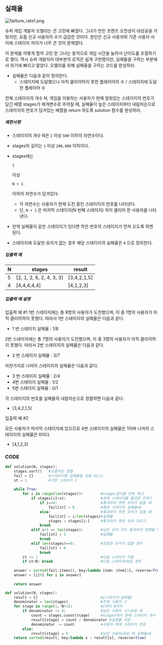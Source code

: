 ## 실패율

![failture_rate1.png](https://grepp-programmers.s3.amazonaws.com/files/production/bde471d8ac/48ddf1cc-c4ea-499d-b431-9727ee799191.png)

슈퍼 게임 개발자 오렐리는 큰 고민에 빠졌다. 그녀가 만든 프랜즈 오천성이 대성공을 거뒀지만, 요즘 신규 사용자의 수가 급감한 것이다. 원인은 신규 사용자와 기존 사용자 사이에 스테이지 차이가 너무 큰 것이 문제였다.

이 문제를 어떻게 할까 고민 한 그녀는 동적으로 게임 시간을 늘려서 난이도를 조절하기로 했다. 역시 슈퍼 개발자라 대부분의 로직은 쉽게 구현했지만, 실패율을 구하는 부분에서 위기에 빠지고 말았다. 오렐리를 위해 실패율을 구하는 코드를 완성하라.

- 실패율은 다음과 같이 정의한다.
  - 스테이지에 도달했으나 아직 클리어하지 못한 플레이어의 수 / 스테이지에 도달한 플레이어 수

전체 스테이지의 개수 N, 게임을 이용하는 사용자가 현재 멈춰있는 스테이지의 번호가 담긴 배열 stages가 매개변수로 주어질 때, 실패율이 높은 스테이지부터 내림차순으로 스테이지의 번호가 담겨있는 배열을 return 하도록 solution 함수를 완성하라.

##### 제한사항

- 스테이지의 개수 N은 `1` 이상 `500` 이하의 자연수이다.

- stages의 길이는 `1` 이상 `200,000` 이하이다.

- stages에는

   

  ```
  1
  ```

   

  이상

   

  ```
  N + 1
  ```

   

  이하의 자연수가 담겨있다.

  - 각 자연수는 사용자가 현재 도전 중인 스테이지의 번호를 나타낸다.
  - 단, `N + 1` 은 마지막 스테이지(N 번째 스테이지) 까지 클리어 한 사용자를 나타낸다.

- 만약 실패율이 같은 스테이지가 있다면 작은 번호의 스테이지가 먼저 오도록 하면 된다.

- 스테이지에 도달한 유저가 없는 경우 해당 스테이지의 실패율은 `0` 으로 정의한다.

##### 입출력 예

| N    | stages                   | result      |
| ---- | ------------------------ | ----------- |
| 5    | [2, 1, 2, 6, 2, 4, 3, 3] | [3,4,2,1,5] |
| 4    | [4,4,4,4,4]              | [4,1,2,3]   |

##### 입출력 예 설명

입출력 예 #1
1번 스테이지에는 총 8명의 사용자가 도전했으며, 이 중 1명의 사용자가 아직 클리어하지 못했다. 따라서 1번 스테이지의 실패율은 다음과 같다.

- 1 번 스테이지 실패율 : 1/8

2번 스테이지에는 총 7명의 사용자가 도전했으며, 이 중 3명의 사용자가 아직 클리어하지 못했다. 따라서 2번 스테이지의 실패율은 다음과 같다.

- 2 번 스테이지 실패율 : 3/7

마찬가지로 나머지 스테이지의 실패율은 다음과 같다.

- 3 번 스테이지 실패율 : 2/4
- 4번 스테이지 실패율 : 1/2
- 5번 스테이지 실패율 : 0/1

각 스테이지의 번호를 실패율의 내림차순으로 정렬하면 다음과 같다.

- [3,4,2,1,5]

입출력 예 #2

모든 사용자가 마지막 스테이지에 있으므로 4번 스테이지의 실패율은 1이며 나머지 스테이지의 실패율은 0이다.

- [4,1,2,3]



### CODE

```python
def solution(N, stages):
    stages.sort()   #오름차순 정렬
    fail = {}       #스테이지별 실패율을 담을 dict.
    st = 1          #기본 스테이지 1
    
    while True:
        for i in range(len(stages)):        #stages길이를 반복 체크
            if stages[i]>st:                #현재 스테이지를 통과한 인덱스
                if i==0:                    #통과하지 못한 유저가 없을 때
                    fail[st] = 0            #해당 스테이지 실패율=0
                else:                       #통과하지 못한 유저가 있을 때
                    fail[st] = i/len(stages)#실패율
                    stages = stages[i:]     #통과하지 못한 유저 자르기
                break                       
            elif i+1 == len(stages):        #남은 유저 모두 통과하지 못했을 때
                fail[st] = 1                #실패율
                break
            elif len(stages)==0:            #도달한 유저가 없을 경우
                fail[st] = 0
                break
        st += 1                             #다음 스테이지 이동
        if st>N: break                      #다음 스테이지>N일 경우
            
    answer = sorted(fail.items(), key=lambda item: item[1], reverse=True) #value기준 key 내림차순 정렬
    answer = [i[0] for i in answer]
        
    return answer
```

```python
def solution(N, stages):
    result = {}								#{스테이지:실패율}
    denominator = len(stages)				#전체 사용자 수
    for stage in range(1, N+1):				#1부터 N까지
        if denominator != 0:				#남은 사용자 수!=0일 때
            count = stages.count(stage)		#stages에서 현재 스테이지 개수
            result[stage] = count / denominator #실패율 저장
            denominator -= count			#사용자-현재 스테이지 잔류
        else:
            result[stage] = 0				#남은 사용자=0일 때 실패율=0
    return sorted(result, key=lambda x : result[x], reverse=True)
```


